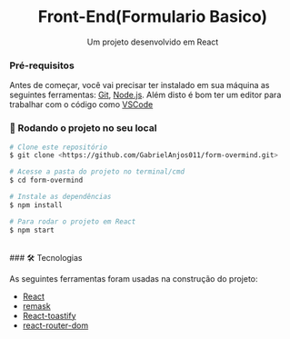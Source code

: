 <h1 align="center">Front-End(Formulario Basico)</h1>

<p align="center">Um projeto desenvolvido em React</p>

### Pré-requisitos

Antes de começar, você vai precisar ter instalado em sua máquina as seguintes ferramentas:
[Git](https://git-scm.com), [Node.js](https://nodejs.org/en/). 
Além disto é bom ter um editor para trabalhar com o código como [VSCode](https://code.visualstudio.com/)

### 🎲 Rodando o projeto no seu local

```bash
# Clone este repositório
$ git clone <https://github.com/GabrielAnjos011/form-overmind.git>

# Acesse a pasta do projeto no terminal/cmd
$ cd form-overmind

# Instale as dependências
$ npm install 

# Para rodar o projeto em React
$ npm start
```
</br>
### 🛠 Tecnologias

As seguintes ferramentas foram usadas na construção do projeto:

- [React](https://pt-br.reactjs.org/)
- [remask](https://github.com/brunobertolini/remask#readme)
- [React-toastify](https://fkhadra.github.io/react-toastify/introduction/)
- [react-router-dom](https://reactrouter.com/)



